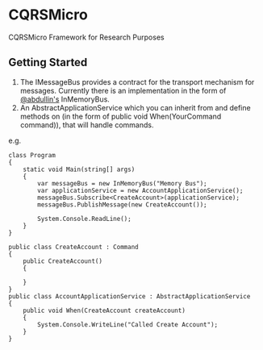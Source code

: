 CQRSMicro
=========

CQRSMicro Framework for Research Purposes

Getting Started
---------------
1. The IMessageBus provides a contract for the transport mechanism for messages. Currently there is an implementation in the form of [@abdullin's](http://abdullin.com/) InMemoryBus.
2. An AbstractApplicationService which you can inherit from and define methods on (in the form of public void When(YourCommand command)), that will handle commands.

e.g.

	class Program
	{
		static void Main(string[] args)
		{
			var messageBus = new InMemoryBus("Memory Bus");
			var applicationService = new AccountApplicationService();
			messageBus.Subscribe<CreateAccount>(applicationService);
			messageBus.PublishMessage(new CreateAccount());

			System.Console.ReadLine();
		}
	}

	public class CreateAccount : Command
	{
		public CreateAccount()
		{

		}
	}
	public class AccountApplicationService : AbstractApplicationService
	{
		public void When(CreateAccount createAccount)
		{
			System.Console.WriteLine("Called Create Account");
		}
	}
